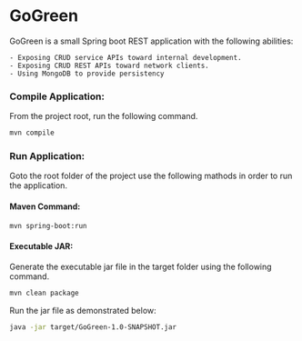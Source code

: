# GoGreen
GoGreen is a small Spring boot REST application with the following abilities:

	- Exposing CRUD service APIs toward internal development.
	- Exposing CRUD REST APIs toward network clients.
	- Using MongoDB to provide persistency

### Compile Application:
From the project root, run the following command.
```bash
mvn compile
```

### Run Application:
Goto the root folder of the project use the following mathods in order to run the application.

#### Maven Command:

```bash
mvn spring-boot:run
```

#### Executable JAR:
Generate the executable jar file in the target folder using the following command.

```bash
mvn clean package 
```

Run the jar file as demonstrated below:

```bash
java -jar target/GoGreen-1.0-SNAPSHOT.jar
```
